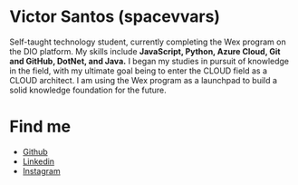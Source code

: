 
# Victor Santos (spacevvars)
Self-taught technology student, currently completing the Wex program on the DIO platform.
My skills include **JavaScript, Python, Azure Cloud, Git and GitHub, DotNet, and Java.**
I began my studies in pursuit of knowledge in the field, with my ultimate goal being to enter the CLOUD field as a CLOUD architect. I am using the Wex program as a launchpad to build a solid knowledge foundation for the future.
# Find me
- [Github](https://github.com/spacevvars)
- [Linkedin](https://www.linkedin.com/in/victor-santos-753b05349/)
- [Instagram](https://www.instagram.com/spacevvars/#)